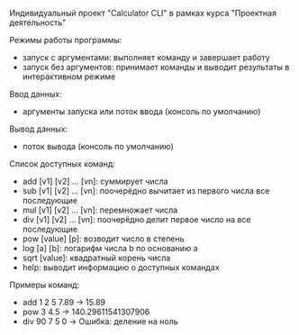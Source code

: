 Индивидуальный проект "Calculator CLI" в рамках курса "Проектная деятельность"

Режимы работы программы:
- запуск с аргументами: выполняет команду и завершает работу
- запуск без аргументов: принимает команды и выводит результаты в интерактивном режиме

Ввод данных:
- аргументы запуска или поток ввода (консоль по умолчанию)

Вывод данных:
- поток вывода (консоль по умолчанию)

Список доступных команд:
- add [v1] [v2] ... [vn]: суммирует числа
- sub [v1] [v2] ... [vn]: поочерёдно вычитает из первого числа все последующие
- mul [v1] [v2] ... [vn]: перемножает числа
- div [v1] [v2] ... [vn]: поочерёдно делит первое число на все последующие
- pow [value] [p]: возводит число в степень
- log [a] [b]: логарифм числа b по основанию a
- sqrt [value]: квадратный корень числа
- help: выводит информацию о доступных командах

Примеры команд:
- add 1 2 5 7.89  ->  15.89
- pow 3 4.5  ->  140.29611541307906
- div 90 7 5 0  ->  Ошибка: деление на ноль
